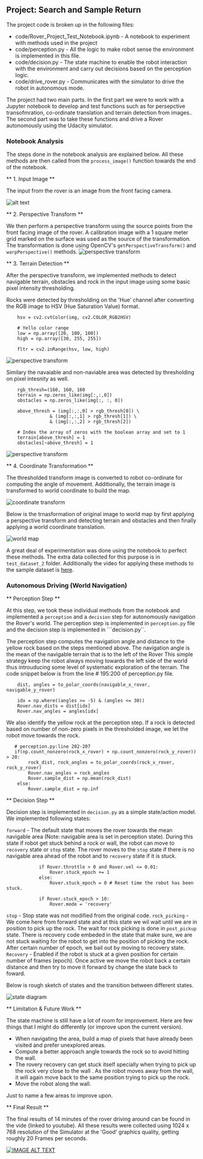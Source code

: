 ## Project: Search and Sample Return

[//]: # (Image References)

[image1]: ./resources/original.jpg
[image2]: ./resources/perspective_transform.jpg
[image3]: ./resources/rock_detection.jpg 
[image4]: ./resources/terrain_detection.jpg 
[image5]: ./resources/coordinate_transform.jpg
[image6]: ./resources/world_map.jpg
[image7]: ./resources/state_diagram.png

The project code is broken up in the following files:

* code/Rover_Project_Test_Notebook.ipynb - A notebook to experiment with methods used in the project
* code/perception.py - All the logic to make robot sense the environment is implemented in this file.
* code/decision.py - The state machine to enable the robot interaction with the environment and carry out decisions based on the perception logic.
* code/drive_rover.py - Communicates with the simulator to drive the robot in autonomous mode.

The project had two main parts. In the first part we were to work with a Jupyter notebook to develop and test functions such as for persepctive transofmration, co-ordinate translation and terrain detection from images.. The second part was to take these functions and drive a Rover autonomously using the Udacity simulator. 

### Notebook Analysis

The steps done in the notebook analysis are explained below. All these methods are then called from the ```process_image()``` function towards the end of the notebook.

** 1. Input Image **

The input from the rover is an image from the front facing camera.

![alt text][image1]

** 2. Perspective Transform **

We then perform a perspective transform using the source points from the front facing image of the rover. A calibration image with a 1 square meter grid marked on the surface was used as the source of the transformation. The transformation is done using OpenCV's ```getPerspectiveTransform()``` and ```warpPerspective()``` methods.
![perspective transform][image2]

** 3. Terrain Detection **

After the perspective transform, we implemented methods to detect navigable terrain, obstacles and rock in the input image using some basic pixel intensity thresholding. 

Rocks were detected by thresholding on the 'Hue' channel after converting the RGB image to HSV (Hue Saturation Value) format. 

```
	hsv = cv2.cvtColor(img, cv2.COLOR_RGB2HSV)

    # Yello color range
    low = np.array([20, 100, 100])
    high = np.array([30, 255, 255])

    fltr = cv2.inRange(hsv, low, high)
 ```
 
 ![perspective transform][image3]


Similary the navaiable and non-naviable area was detected by thresholding on pixel intesnity as well. 

```
	rgb_thresh=(160, 160, 160
    terrain = np.zeros_like(img[:,:,0])
    obstacles = np.zeros_like(img[:, :, 0])
    
    above_thresh = (img[:,:,0] > rgb_thresh[0]) \
                & (img[:,:,1] > rgb_thresh[1]) \
                & (img[:,:,2] > rgb_thresh[2])
    
    # Index the array of zeros with the boolean array and set to 1
    terrain[above_thresh] = 1
    obstacles[~above_thresh] = 1
```

![perspective transform][image4]

** 4. Coordinate Transformation **

The thresholded transform image is converted to robot co-ordinate for computing the angle of movement. Additionally, the terrain image is transformed to world coordinate to build the map. 

![coordinate transform][image5]

Below is the trnasformation of original image to world map by first applying a perspective transform and detecting terrain and obstacles and then finally applying a world coordinate translation. 

![world map][image6]

A great deal of experimentation was done using the notebook to perfect these methods. The extra data collected for this purpose is in ```test_dataset_2``` folder. Additionally the video for applying these methods to the sample dataset is [here](./output/test_mapping.mp4').

### Autonomous Driving (World Navigation)

** Perception Step **

At this step, we took these individual methods from the notebook and implemented a ```perception``` and a ```decision``` step for autonomously navigation the Rover's world. The perception step is implemented in ```perception.py``` file and the decision step is implemented in ```decision.py``. 

The perception step computes the navigation angle and distance to the yellow rock based on the steps mentioned above. The navigation angle is the mean of the navigable terrain that is to the left of the Rover This simple strategy keep the robot always moving towards the left side of the world thus introuducing some level of systematic exploration of the terrain. The code snippet below is from the line # 195:200 of perception.py file.

```
    dist, angles = to_polar_coords(navigable_x_rover, navigable_y_rover)

    idx = np.where((angles >= -5) & (angles <= 30))
    Rover.nav_dists = dist[idx]
    Rover.nav_angles = angles[idx]
```

We also identify the yellow rock at the perception step. If a rock is detected based on number of non-zero pixels in the thresholded image, we let the robot move towards the rock. 

```
   # perception.py:line 202-207
   if(np.count_nonzero(rock_x_rover) + np.count_nonzero(rock_y_rover)) > 20:
        rock_dist, rock_angles = to_polar_coords(rock_x_rover, rock_y_rover)
        Rover.nav_angles = rock_angles
        Rover.sample_dist = np.mean(rock_dist)
    else:
        Rover.sample_dist = np.inf
```

** Decision Step **

Decision step is implemented in ```decision.py``` as a simple state/action model. We implemented following states:

```forward``` - The default state that moves the rover towards the mean navigable area (Note: navigable area is set in perception state). During this state if robot get stuck behind a rock or wall, the robot can move to ```recovery``` state or ```stop``` state. The rover moves to the ```stop``` state if there is no navigable area ahead of the robot and to ```recovery``` state if it is stuck.

```
            if Rover.throttle > 0 and Rover.vel <= 0.01:
                Rover.stuck_epoch += 1
            else:
                Rover.stuck_epoch = 0 # Reset time the robot has been stuck.

            if Rover.stuck_epoch > 10:
                Rover.mode = 'recovery'
```

```stop``` - Stop state was not modified from the original code. 
```rock_picking``` - We come here from forward state and at this state we wil wait until we are in position to pick up the rock. The wait for rock picking is done in ```post_pickup``` state. There is recovery code embeded in the state that make sure, we are not stuck waiting for the robot to get into the position of picking the rock. After certain number of epoch, we bail out by moving to recovery state. 
```Recovery``` - Enabled if the robot is stuck at a given position for certain number of frames (epoch). Once active we move the robot back a certain distance and then try to move it forward by change the state back to foward. 

Below is rough sketch of states and the transition between different states. 

![state diagram][image7]

** Limitation & Future Work **

The state machine is still have a lot of room for improvement. Here are few things that I might do differently (or improve upon the current version).

* When navigating the area, build a map of pixels that have already been visited and prefer unexplored areas.
* Compute a better approach angle towards the rock so to avoid hitting the wall. 
* The rovery recovery can get stuck itself specially when trying to pick up the rock very close to the wall . As the robot moves away from the wall, it will again move back to the same  position trying to pick up the rock. 
* Move the robot along the wall. 

Just to name a few areas to improve upon. 

** Final Result **

The final results of 14 minutes of the rover driving around can be found in the vide (linked to youtube). All these results were collected using 1024 x 768 resolution of the Simulator at the 'Good' graphics quality, getting roughly 20 Frames per seconds. 

[![IMAGE ALT TEXT](http://img.youtube.com/vi/87KjuVPWNUg/0.jpg)](http://www.youtube.com/watch?v=87KjuVPWNUg "Video Title")



